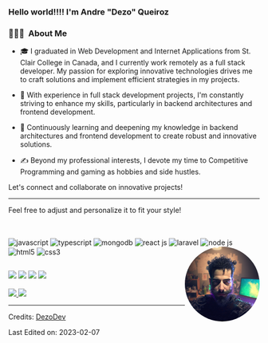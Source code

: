 ### Hello world!!!!  I'm Andre "Dezo" Queiroz

<h3> 👨🏻‍💻 &nbsp;About Me </h3>

- 🎓 I graduated in Web Development and Internet Applications from St. Clair College in Canada, and I currently work remotely as a full stack developer. My passion for exploring innovative technologies drives me to craft solutions and implement efficient strategies in my projects.

- 💼 With experience in full stack development projects, I'm constantly striving to enhance my skills, particularly in backend architectures and frontend development.

- 🌱 Continuously learning and deepening my knowledge in backend architectures and frontend development to create robust and innovative solutions.

- ✍️ Beyond my professional interests, I devote my time to Competitive Programming and gaming as hobbies and side hustles.

Let's connect and collaborate on innovative projects!

---

Feel free to adjust and personalize it to fit your style!

##

<div style="display: inline_block"><br>
  <img align='center' alt='javascript' width='80px' height='auto' src="https://cdn.jsdelivr.net/gh/devicons/devicon/icons/javascript/javascript-original.svg" />
  <img align='center' alt='typescript' width='80px' height='auto' src="https://cdn.jsdelivr.net/gh/devicons/devicon/icons/typescript/typescript-original.svg" />
  <img align='center' alt='mongodb' width='80px' height='auto' src="https://cdn.jsdelivr.net/gh/devicons/devicon/icons/mongodb/mongodb-original-wordmark.svg" />
  <img align='center' alt='react js' width='80px' height='auto' src="https://cdn.jsdelivr.net/gh/devicons/devicon/icons/react/react-original-wordmark.svg" />
  <img align='center' alt='laravel' width='80px' height='auto' src="https://cdn.jsdelivr.net/gh/devicons/devicon/icons/laravel/laravel-plain-wordmark.svg" />
  <img align='center' alt='node js' width='80px' height='auto' src="https://cdn.jsdelivr.net/gh/devicons/devicon/icons/nodejs/nodejs-original.svg" />
  <img align='center' alt='html5' width='80px' height='auto' src="https://cdn.jsdelivr.net/gh/devicons/devicon/icons/html5/html5-original-wordmark.svg" />
  <img align='center' alt='css3' width='80px' height='auto' src="https://cdn.jsdelivr.net/gh/devicons/devicon/icons/css3/css3-original-wordmark.svg" />  
  <img align="right" alt="Dezo-Pic" height="150" style="border-radius:90px;" src="./andre avatar 5.png">
</div>
  
  ##
 
<div style="display: inline_block"> 
    <a href="https://instagram.com/dezoqueiroz" target="_blank"><img src="https://img.shields.io/badge/-Instagram-%23E4405F?style=for-the-badge&logo=instagram&logoColor=white" target="_blank"></a>
<a href="discordapp.com/users/DezoBQ2#1541" target="_blank"><img src="https://img.shields.io/badge/Discord-7289DA?style=for-the-badge&logo=discord&logoColor=white" target="_blank"></a>
<a href = "mailto:dezobq@gmail.com"><img src="https://img.shields.io/badge/-Gmail-%23333?style=for-the-badge&logo=gmail&logoColor=white" target="_blank"></a>
<a href="https://www.linkedin.com/in/andré-bastos-de-queiroz-47852377" target="_blank"><img src="https://img.shields.io/badge/-LinkedIn-%230077B5?style=for-the-badge&logo=linkedin&logoColor=white" target="_blank"></a>
</div>
<br/>

<a href="https://github.com/dezobq">
  <img height="180em" src="https://github-readme-stats.vercel.app/api?username=dezobq&theme=buefy&show_icons=true" />
  <img height="180em" src="https://github-readme-stats.vercel.app/api/top-langs/?username=dezobq&theme=buefy&layout=compact" />
</a>

<br/>


-----
Credits: [DezoDev](https://github.com/dezobq)

Last Edited on: 2023-02-07
